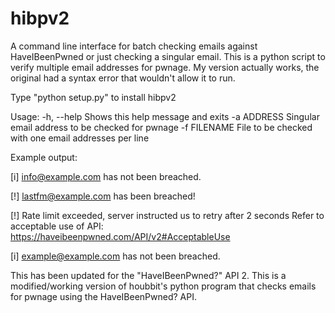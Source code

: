 # hibpv2
 
A command line interface for batch checking emails against HaveIBeenPwned or just checking a singular email.
This is a python script to verify multiple email addresses for pwnage. My version actually works, the original had a syntax error that wouldn't allow it to run.

Type "python setup.py" to install hibpv2

Usage:
  -h, --help   Shows this help message and exits
  -a ADDRESS   Singular email address to be checked for pwnage
  -f FILENAME  File to be checked with one email addresses per line

 
Example output:

[i] info@example.com has not been breached.

[!] lastfm@example.com has been breached!

[!] Rate limit exceeded, server instructed us to retry after 2 seconds
    Refer to acceptable use of API: https://haveibeenpwned.com/API/v2#AcceptableUse

[i] example@example.com has not been breached.

This has been updated for the "HaveIBeenPwned?" API 2. This is a modified/working version of houbbit's python program that checks emails for pwnage using the HaveIBeenPwned? API.
